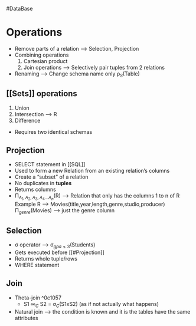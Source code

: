 #DataBase 
# Operations
- Remove parts of a relation –> Selection, Projection
- Combining operations
  1. Cartesian product
  2. Join operations –> Selectively pair tuples from 2 relations
- Renaming –> Change schema name only ρ$_S$(Table)
## [[Sets]] operations
1. Union
2. Intersection --> R  
3. Difference
- Requires two identical schemas

## Projection 
- SELECT statement in [[SQL]]
- Used to form a new Relation from an existing relation’s columns
- Create a “subset” of a relation
- No duplicates in **tuples**
- Returns columns
- Π$_{A_1,A_2,A_3,A_4...A_n}$(R) –> Relation that only has the columns 1 to n of R
  Example R –> Movies(title,year,length,genre,studio,producer)
  Π$_{genre}$(Movies) –> just the genre column

## Selection
- σ operator --> σ$_{gpa≤3}$(Students)
- Gets executed before [[#Projection]]
- Returns  whole tuple/rows
- WHERE statement

## Join
- Theta-join ^0c1057
	- S1 $∞_C$ S2 = σ$_C$(S1xS2) (as if not actually what happens)
- Natural join --> the condition is known and it is the tables have the same attributes
